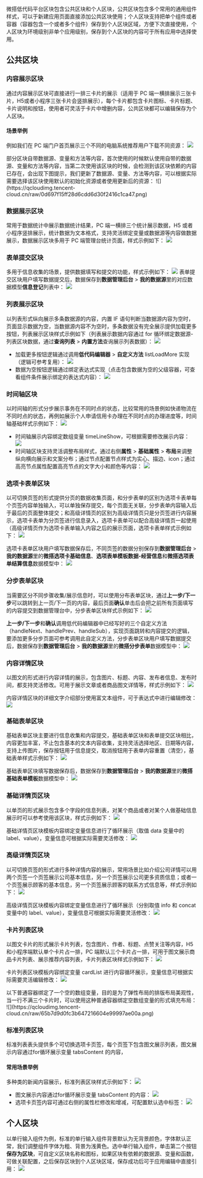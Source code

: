 
微搭低代码平台区块包含公共区块和个人区块，公共区块包含多个常用的通用组件样式，可以于新建应用页面直接添加公共区块使用；个人区块支持把单个组件或者容器（容器包含一个或者多个组件）保存到个人区块区域，方便下次直接使用，个人区块为环境级别非单个应用级别，保存到个人区块的内容可于所有应用中选择使用。

## 公共区块

### 内容展示区块
通过内容展示区块可直接进行一排三卡片的展示（适用于 PC 端一横排展示三张卡片，H5或者小程序三张卡片会竖排展示），每个卡片都包含卡片图标、卡片标题、卡片说明和按钮，使用者可灵活于卡片中增删内容，公共区块都可以编辑保存为个人区块。

#### 场景举例
例如我们在 PC 端门户首页展示三个不同的电脑系统推荐用户下载不同资源：
 ![](https://qcloudimg.tencent-cloud.cn/raw/2f9ec7d67745c342a5e24ceaaa09a8f8.png)


<dx-alert infotype="notice" title="">
部分区块自带数据源、变量和方法等内容，首次使用的时候默认使用自带的数据源、变量和方法等内容，当第二次使用该区块的时候，会检测到该区块依赖的内容已存在，会出现下图提示，我们更新了数据源、变量、方法等内容，可以根据实际需要选择该区块使用默认的初始化资源或者使用更新后的资源：
  ![](https://qcloudimg.tencent-cloud.cn/raw/0d697f15ff28d6cdd6d30f2416c1ca47.png)
</dx-alert>



### 数据展示区块
常用于数据统计中展示数据统计结果，PC 端一横排三个统计展示数据，H5 或者小程序竖排展示，统计数据为文本格式，支持灵活绑定变量或数据源等内容做数据展示，数据展示区块多用于 PC 端管理台统计页面，样式示例如下：
 ![](https://qcloudimg.tencent-cloud.cn/raw/77df5a1d39957244142c3ca6d16b8d59.png)
 
### 表单提交区块
多用于信息收集的场景，提供数据填写和提交的功能，样式示例如下：
 ![](https://qcloudimg.tencent-cloud.cn/raw/3985ea270e3a3bf884aab24930fe3025.png)
表单提交区块用户填写数据提交后，数据保存到**数据管理后台** > **我的数据源**里的对应数据模型**信息登记**列表中：
  ![](https://qcloudimg.tencent-cloud.cn/raw/3eff8497c6f8325087305585a5c60030.png)
	
	
### 列表展示区块
以列表形式纵向展示多条数据源的内容，内置 IF 语句判断当数据源内容为空时，页面显示数据为空，当数据源内容不为空时，多条数据没有完全展示提供加载更多按钮，列表展示区块样式示例如下（列表展示数据内容通过 for 循环绑定数据源-列表区块数据，通过**查询列表** > **内置方法**查询展示列表数据）：
 ![](https://qcloudimg.tencent-cloud.cn/raw/e4ca183cba2a9c2a148c5e1a554fbc9a.png)
 - 加载更多按钮逻辑通过调用**低代码编辑器** > **自定义方法** listLoadMore 实现（逻辑可参考复用）：
![](https://qcloudimg.tencent-cloud.cn/raw/0e9dd334f9327a1de2659ea11343c796.png)
 - 数据为空按钮逻辑通过绑定表达式实现（点击包含数据为空的父级容器，可查看组件条件展示绑定的表达式内容）：
  ![](https://qcloudimg.tencent-cloud.cn/raw/2876618651efcb8eb8b7288a4c3b0229.png)
	
	
### 时间轴区块
以时间轴的形式分步展示事务在不同时点的状态，比较常用的场景例如快递物流在不同时点的状态，再例如展示个人申请信用卡办理在不同时点的办理进度等，时间轴基础样式示例如下：
![](https://qcloudimg.tencent-cloud.cn/raw/6df31f875c66e1b186269c49b1f366f0.png)
 - 时间轴展示内容绑定数组变量 timeLineShow，可根据需要修改展示内容：
  ![](https://qcloudimg.tencent-cloud.cn/raw/3a851635d2ba852f53428d474a5ed4ac.png)
 - 时间轴区块支持灵活调整布局样式，通过右侧**属性** > **基础属性** > **布局**来调整纵向横向展示和文案分布；通过节点配置节点样式为实心、描边、icon；通过高亮节点属性配置高亮节点的文字大小和颜色等内容：
  ![](https://qcloudimg.tencent-cloud.cn/raw/49679978874cec5eea64152d65b5da31.png)
	
	
### 选项卡表单区块
以可切换页签的形式提供分页的数据收集页面，和分步表单的区别为选项卡表单每个页签内容单独输入，可以单独保存提交，每个页面无关联，分步表单内容输入后于最后的页面整体提交；和高级详情页的区别为高级详情页只是分页签进行内容展示，选项卡表单为分页签进行信息录入，选项卡表单可以配合高级详情页一起使用（高级详情页作为选项卡表单输入内容之后的展示页面，选项卡表单样式示例如下：
 ![](https://qcloudimg.tencent-cloud.cn/raw/8b64d2013758b544aa9f80911e1e3584.png)

选项卡表单区块用户填写数据保存后，不同页签的数据分别保存到**数据管理后台** > **我的数据源**里的**微搭选项卡基础信息**、**选项表单模板数据-经营信息**和**微搭选项表单结算信息**数据模型中：
  ![](https://qcloudimg.tencent-cloud.cn/raw/bd06379105b96120c5e93350b8d5e06c.png)
	
	
### 分步表单区块
当需要区分不同步骤收集/展示信息时，可以使用分布表单区块，通过**上一步/下一步**可以跳转到上一页/下一页的内容，最后页面**确认**单击后会把之前所有页面填写的内容提交到数据管理台中，分步表单区块样式示例如下：
 ![](https://qcloudimg.tencent-cloud.cn/raw/d7dd225013c375a1f03ed3d7d2ebc13d.png)

**上一步/下一步**和**确认**调用低代码编辑器中已经写好的三个自定义方法（handleNext、handlePrev、handleSub），实现页面跳转和内容提交的逻辑，要添加更多分步页面可参考调用此自定义方法，分步表单区块用户填写数据提交后，数据保存到**数据管理后台** > **我的数据源**里的**微搭分步表单**数据模型中：
 ![](https://qcloudimg.tencent-cloud.cn/raw/78e53578fb9422254c9b91adfe6676a7.png)
 
 
### 内容详情区块
以图文的形式进行内容详情的展示，包含图片、标题、内容、发布者信息、发布时间，都支持灵活修改。可用于展示文章或者商品图文详情等，样式示例如下：
 ![](https://qcloudimg.tencent-cloud.cn/raw/234a8ba57dd6e761d35875518acb2139.png)

内容详情区块的详细文字介绍部分使用富文本组件，可于表达式中进行编辑修改：
  ![](https://qcloudimg.tencent-cloud.cn/raw/d785a9dc8e7a716039a085a483863efe.png)
	
	
### 基础表单区块
基础表单区块主要进行信息收集和内容提交，基础表单区块和表单提交区块相比，内容更加丰富，不止包含基本的文本内容收集，支持灵活选择地区、日期等内容，支持上传图片，保存按钮用于信息提交，取消按钮用于表单内容重置（清空），基础表单样式示例如下：
 ![](https://qcloudimg.tencent-cloud.cn/raw/0fd933f7701b3f2e87cc4133aa234de5.png)

基础表单区块填写数据保存后，数据保存到**数据管理后台** > **我的数据源**里的**微搭基础表单模板**数据模型中：
  ![](https://qcloudimg.tencent-cloud.cn/raw/cc5eb11305a7d56992e09c046e8e9108.png)
	
	
### 基础详情页区块
以单页的形式展示包含多个字段的信息列表，对某个商品或者对某个人做基础信息展示时可以参考使用该区块，样式示例如下：
 ![](https://qcloudimg.tencent-cloud.cn/raw/85d8016da14a45da9f1bd6079be2a618.png)
 
 基础详情页区块模板内容绑定变量信息进行了循环展示（取值 data 变量中的 label、value），变量信息可根据实际需要灵活修改：
  ![](https://qcloudimg.tencent-cloud.cn/raw/e8a91f6f811f120ebf61f25372d117b2.png)
	
	
### 高级详情页区块
以可切换页签的形式进行多种详情内容的展示，常用场景比如介绍公司详情可以用两个页签一个页签展示公司基本信息，另一个页签展示公司更多资质信息；或者一个页签展示顾客的基本信息，另一个页签展示顾客的联系方式信息等，样式示例如下：
 ![](https://qcloudimg.tencent-cloud.cn/raw/86550d51428a1dcb378e825455048216.png)

高级详情页区块模板内容绑定变量信息进行了循环展示（分别取值 info 和 concat 变量中的 label、value），变量信息可根据实际需要灵活修改：
  ![](https://qcloudimg.tencent-cloud.cn/raw/b710f82cdc8aeea51bf134a278924d26.png)
	
	
### 卡片列表区块
以图文卡片的形式展示卡片列表，包含图片、作者、标题、点赞关注等内容，H5 和小程序端默认单个卡片占一排，PC 端默认三个卡片占一排，可用于图文展示商品卡片列表、展示推荐内容列表，卡片列表区块样式示例如下：
 ![](https://qcloudimg.tencent-cloud.cn/raw/fb3bff622b35f6d719b62c34af48709c.png)

卡片列表区块模板内容绑定变量 cardList 进行内容循环展示，变量信息可根据实际需要灵活编辑修改：
  ![](https://qcloudimg.tencent-cloud.cn/raw/b6d30ff48614e54ff90b52fdba98c8b2.png)

<dx-alert infotype="notice" title="">
以下普通容器绑定了一个空的数组变量，目的是为了弹性布局的排版布局美观性，当一行不满三个卡片时，可以使用这种普通容器绑定空数组变量的形式填充布局：
  ![](https://qcloudimg.tencent-cloud.cn/raw/65b7d9d0fc3b647216604e99997ae00a.png)
</dx-alert>


	
	
### 标准列表区块
标准列表表头提供多个可切换选项卡页签，每个页签下包含图文展示列表，图文展示内容通过for循环展示变量 tabsContent 的内容，
#### 常用场景举例
多种类的新闻内容展示，标准列表区块样式示例如下：
 ![](https://qcloudimg.tencent-cloud.cn/raw/fbc6b7eccf671f9e98e73add5f0f2ca9.png)
 - 图文展示内容通过for循环展示变量 tabsContent 的内容：
  ![](https://qcloudimg.tencent-cloud.cn/raw/95f203bf27c49c1f4242c7e6ff8c4957.png)
 - 选项卡页签内容可通过右侧的属性栏修改和增减，可配置默认选中标签：
  ![](https://qcloudimg.tencent-cloud.cn/raw/599ac1eae2e756070b051fbcb666d1f3.png)
	
	
## 个人区块
以单行输入组件为例，标准的单行输入组件背景默认为无背景颜色，字体默认正常，我们调整组件字体为粗、背景为浅黄色。选中单行输入组件，单击第二个按钮**保存为区块**，可自定义区块名称和图标，如果区块有依赖的数据源、变量和函数，可做关联配置，之后保存区块到个人区块区域，保存成功后可于应用编辑中直接引用： 
![](https://qcloudimg.tencent-cloud.cn/raw/45b4245d1ee1cd17c23fd70445e20bc8.png)


